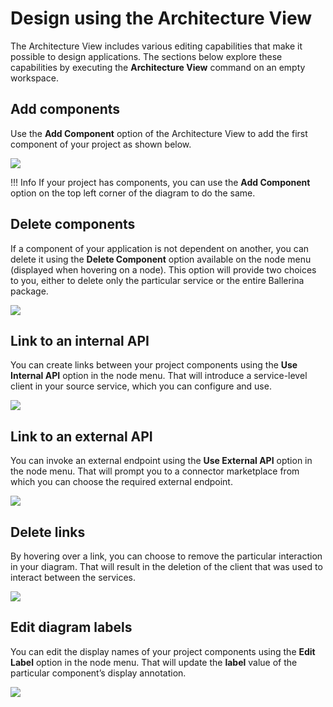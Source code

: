 # Design using the Architecture View

The Architecture View includes various editing capabilities that make it possible to design applications. The sections below explore these capabilities by executing the **Architecture View** command on an empty workspace.

## Add components

Use the **Add Component** option of the Architecture View to add the first component of your project as shown below. 

<img src="/learn/images/vs-code-extension/visual-programming/architecture-view/architecture-diagram/add-component.gif" class="cInlineImage-full"/>

!!! Info
    If your project has components, you can use the **Add Component** option on the top left corner of the diagram to do the same.

## Delete components

If a component of your application is not dependent on another, you can delete it using the **Delete Component** option available on the node menu (displayed when hovering on a node). This option will provide two choices to you, either to delete only the particular service or the entire Ballerina package.

<img src="/learn/images/vs-code-extension/visual-programming/architecture-view/architecture-diagram/delete-component.gif" class="cInlineImage-full"/>

## Link to an internal API

You can create links between your project components using the **Use Internal API** option in the node menu. That will introduce a service-level client in your source service, which you can configure and use.

<img src="/learn/images/vs-code-extension/visual-programming/architecture-view/architecture-diagram/internal-linking.gif" class="cInlineImage-full"/>

## Link to an external API

You can invoke an external endpoint using the **Use External API** option in the node menu. That will prompt you to a connector marketplace from which you can choose the required external endpoint.

<img src="/learn/images/vs-code-extension/visual-programming/architecture-view/architecture-diagram/external-linking.gif" class="cInlineImage-full"/>

## Delete links

By hovering over a link, you can choose to remove the particular interaction in your diagram. That will result in the deletion of the client that was used to interact between the services.

<img src="/learn/images/vs-code-extension/visual-programming/architecture-view/architecture-diagram/delete-links.gif" class="cInlineImage-full"/>

## Edit diagram labels

You can edit the display names of your project components using the **Edit Label** option in the node menu. That will update the **label** value of the particular component’s display annotation.

<img src="/images/vs-code-extension/visual-programming/architecture-view/architecture-diagram/edit-label.gif" class="cInlineImage-full"/>
